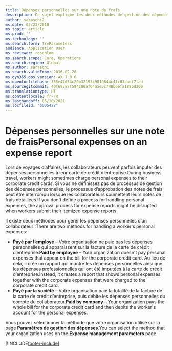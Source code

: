 ```yaml
---
title: Dépenses personnelles sur une note de frais
description: Ce sujet explique les deux méthodes de gestion des dépenses personnelles d’un travailleur dans Microsoft Dynamics 365 Finance.
author: saraschi2
ms.date: 02/23/2018
ms.topic: article
ms.prod: ''
ms.technology: ''
ms.search.form: TrvParameters
audience: Application User
ms.reviewer: roschlom
ms.search.scope: Core, Operations
ms.search.region: Global
ms.author: saraschi
ms.search.validFrom: 2016-02-28
ms.dyn365.ops.version: AX 7.0.0
ms.openlocfilehash: 355e47054c20b32193c9819844c41c03cadf7fad
ms.sourcegitcommit: 40f68387f594180af64a5e5c748b6efa188bd300
ms.translationtype: HT
ms.contentlocale: fr-FR
ms.lasthandoff: 05/10/2021
ms.locfileid: "6005428"
---
```

# <a name="personal-expenses-on-an-expense-report"></a><span data-ttu-id="d8cd8-103">Dépenses personnelles sur une note de frais</span><span class="sxs-lookup"><span data-stu-id="d8cd8-103">Personal expenses on an expense report</span></span>

<span data-ttu-id="d8cd8-104">Lors de voyages d’affaires, les collaborateurs peuvent parfois imputer des dépenses personnelles à leur carte de crédit d’entreprise.</span><span class="sxs-lookup"><span data-stu-id="d8cd8-104">During business travel, workers might sometimes charge personal expenses to their corporate credit cards.</span></span> <span data-ttu-id="d8cd8-105">Si vous ne définissez pas de processus de gestion des dépenses personnelles, le processus d’approbation des notes de frais peut être interrompu lorsque les collaborateurs soumettent leurs notes de frais détaillées.</span><span class="sxs-lookup"><span data-stu-id="d8cd8-105">If you don't define a process for handling personal expenses, the approval process for expense reports might be disrupted when workers submit their itemized expense reports.</span></span> 

<span data-ttu-id="d8cd8-106">Il existe deux méthodes pour gérer les dépenses personnelles d’un collaborateur :</span><span class="sxs-lookup"><span data-stu-id="d8cd8-106">There are two methods for handling a worker's personal expenses:</span></span>

- <span data-ttu-id="d8cd8-107">**Payé par l’employé** – Votre organisation ne paie pas les dépenses personnelles qui apparaissent sur la facture de la carte de crédit d’entreprise.</span><span class="sxs-lookup"><span data-stu-id="d8cd8-107">**Paid by employee** – Your organization doesn't pay personal expenses that appear on the bill for the corporate credit card.</span></span> <span data-ttu-id="d8cd8-108">Au lieu de cela, il crée un rapport qui montre les dépenses personnelles ainsi que les dépenses professionnelles qui ont été imputées à la carte de crédit d’entreprise.</span><span class="sxs-lookup"><span data-stu-id="d8cd8-108">Instead, it creates a report that shows personal expenses together with the corporate expenses that were charged to the corporate credit card.</span></span>
- <span data-ttu-id="d8cd8-109">**Payé par la société** – Votre organisation paie la totalité de la facture de la carte de crédit d’entreprise, puis débite les dépenses personnelles du compte du collaborateur.</span><span class="sxs-lookup"><span data-stu-id="d8cd8-109">**Paid by company** – Your organization pays the whole bill for the corporate credit card and then debits the worker's account for the personal expenses.</span></span>

<span data-ttu-id="d8cd8-110">Vous pouvez sélectionner la méthode que votre organisation utilise sur la page **Paramètres de gestion des dépenses**.</span><span class="sxs-lookup"><span data-stu-id="d8cd8-110">You can select the method that your organization uses on the **Expense management parameters** page.</span></span>


[!INCLUDE[footer-include](../includes/footer-banner.md)]